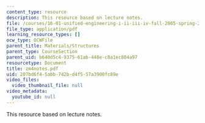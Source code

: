 ```yaml
---
content_type: resource
description: This resource based on lecture notes.
file: /courses/16-01-unified-engineering-i-ii-iii-iv-fall-2005-spring-2006/207bd6f45abb742bd4f557a3900fc89e_zm4notes.pdf
file_type: application/pdf
learning_resource_types: []
ocw_type: OCWFile
parent_title: Materials/Structures
parent_type: CourseSection
parent_uid: b640d5c4-9375-61ab-448e-c8a1ec804a97
resourcetype: Document
title: zm4notes.pdf
uid: 207bd6f4-5abb-742b-d4f5-57a3900fc89e
video_files:
  video_thumbnail_file: null
video_metadata:
  youtube_id: null
---
```

This resource based on lecture notes.

